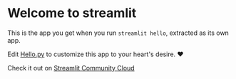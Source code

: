 # Welcome to streamlit

This is the app you get when you run `streamlit hello`, extracted as its own app.

Edit [Hello.py](./app.py) to customize this app to your heart's desire. ❤️

Check it out on [Streamlit Community Cloud](https://st-hello-app.streamlit.app/)
